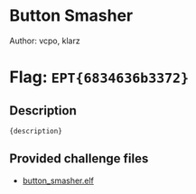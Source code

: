 # Button Smasher
Author: vcpo, klarz

# Flag: `EPT{6834636b3372}`
## Description
```
{description}
```

## Provided challenge files
* [button_smasher.elf](button_smasher.elf)
